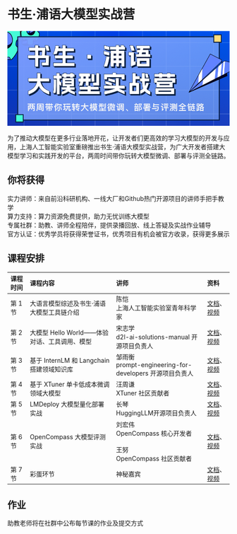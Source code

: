 # 书生·浦语大模型实战营

![](./asset/camp.png)

为了推动大模型在更多行业落地开花，让开发者们更高效的学习大模型的开发与应用，上海人工智能实验室重磅推出书生·浦语大模型实战营，为广大开发者搭建大模型学习和实践开发的平台，两周时间带你玩转大模型微调、部署与评测全链路。

## 你将获得

实力讲师：来自前沿科研机构、一线大厂和Github热门开源项目的讲师手把手教学  
算力支持：算力资源免费提供，助力无忧训练大模型  
专属社群：助教、讲师全程陪伴，提供录播回放、线上答疑及实战作业辅导  
官方认证：优秀学员将获得荣誉证书，优秀项目有机会被官方收录，获得更多展示  
 
## 课程安排

|课程时间|课程内容|讲师|资料|
|:-----|:----|:----|:-----|
|第 1 节|大语言模型综述及书生·浦语大模型工具链介绍|陈恺 </br>上海人工智能实验室青年科学家|[文档]()、[视频]() | 
|第 2 节|大模型 Hello World——体验对话、工具调用、模型|宋志学</br>d2l-ai-solutions-manual 开源项目负责人| [文档]()、[视频]()  | 
|第 3 节|基于 InternLM 和 Langchain 搭建领域知识库|邹雨衡</br>prompt-engineering-for-developers 开源项目负责人| [文档]()、[视频]()  | 
|第 4 节|基于 XTuner 单卡低成本微调领域大模型|汪周谦</br>XTuner 社区贡献者| [文档]()、[视频]()  | 
|第 5 节|LMDeploy 大模型量化部署实战|长琴</br>HuggingLLM开源项目负责人| [文档]()、[视频]()  | 
|第 6 节|OpenCompass 大模型评测实战|刘宏伟</br>OpenCompass 核心开发者</br></br>王努</br>OpenCompass 社区贡献者| [文档]()、[视频]()  | 
|第 7 节|彩蛋环节| 神秘嘉宾 | [文档]()、[视频]()  | 


## 作业

助教老师将在社群中公布每节课的作业及提交方式
